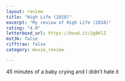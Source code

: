 ```yaml
---
layout: review
title: "High Life (2018)"
excerpt: "My review of High Life (2018)"
rating: "4.0"
letterboxd_url: https://boxd.it/2g8KlZ
mst3k: false
rifftrax: false
category: movie_review

---
```


45 minutes of a baby crying and I didn’t hate it